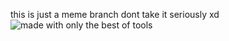this is just a meme branch dont take it seriously xd
![made with only the best of tools](https://i.imgur.com/mKF6q9E.png)